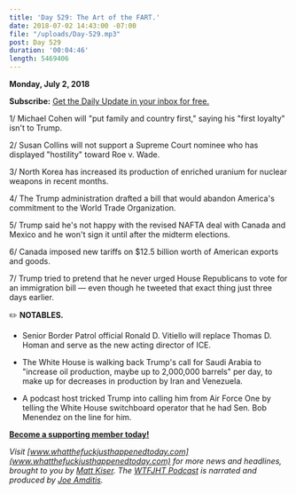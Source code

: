 ```yaml
---
title: 'Day 529: The Art of the FART.'
date: 2018-07-02 14:43:00 -07:00
file: "/uploads/Day-529.mp3"
post: Day 529
duration: '00:04:46'
length: 5469406
---
```


**Monday, July 2, 2018**

**Subscribe:** [Get the Daily Update in your inbox for free.](https://whatthefuckjusthappenedtoday.com/subscribe/)

1/ Michael Cohen will "put family and country first," saying his "first loyalty" isn't to Trump.

2/ Susan Collins will not support a Supreme Court nominee who has displayed "hostility" toward Roe v. Wade.

3/ North Korea has increased its production of enriched uranium for nuclear weapons in recent months.

4/ The Trump administration drafted a bill that would abandon America's commitment to the World Trade Organization.

5/ Trump said he's not happy with the revised NAFTA deal with Canada and Mexico and he won't sign it until after the midterm elections.

6/ Canada imposed new tariffs on $12.5 billion worth of American exports and goods.

7/ Trump tried to pretend that he never urged House Republicans to vote for an immigration bill — even though he tweeted that exact thing just three days earlier.

✏️ **NOTABLES.**

* Senior Border Patrol official Ronald D. Vitiello will replace Thomas D. Homan and serve as the new acting director of ICE.

* The White House is walking back Trump's call for Saudi Arabia to "increase oil production, maybe up to 2,000,000 barrels" per day, to make up for decreases in production by Iran and Venezuela.

* A podcast host tricked Trump into calling him from Air Force One by telling the White House switchboard operator that he had Sen. Bob Menendez on the line for him.

**[Become a supporting member today!](https://whatthefuckjusthappenedtoday.com/membership/?utm_source=2017\+Donors&utm_campaign=8dccd905d9-&utm_medium=email&utm_term=0_3bd36f654c-8dccd905d9-169730397)**

*Visit [www.whatthefuckjusthappenedtoday.com](www.whatthefuckjusthappenedtoday.com) for more news and headlines, brought to you by [Matt Kiser](https://twitter.com/Matt_Kiser). The [WTFJHT Podcast](https://whatthefuckjusthappenedtoday.com/podcasts/) is narrated and produced by [Joe Amditis](https://twitter.com/jsamditis).*